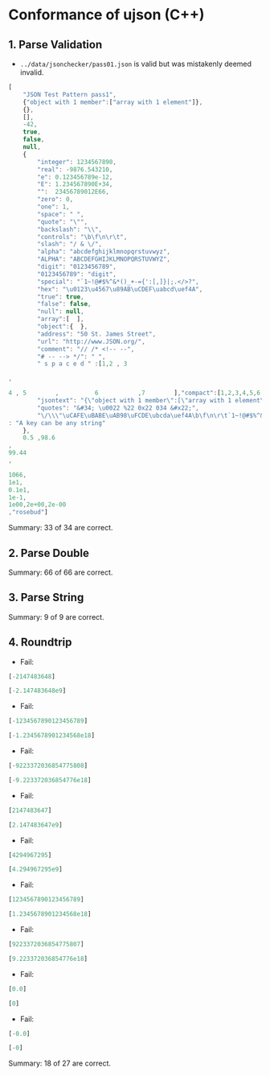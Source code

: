 # Conformance of ujson (C++)

## 1. Parse Validation

* `../data/jsonchecker/pass01.json` is valid but was mistakenly deemed invalid.
~~~js
[
    "JSON Test Pattern pass1",
    {"object with 1 member":["array with 1 element"]},
    {},
    [],
    -42,
    true,
    false,
    null,
    {
        "integer": 1234567890,
        "real": -9876.543210,
        "e": 0.123456789e-12,
        "E": 1.234567890E+34,
        "":  23456789012E66,
        "zero": 0,
        "one": 1,
        "space": " ",
        "quote": "\"",
        "backslash": "\\",
        "controls": "\b\f\n\r\t",
        "slash": "/ & \/",
        "alpha": "abcdefghijklmnopqrstuvwyz",
        "ALPHA": "ABCDEFGHIJKLMNOPQRSTUVWYZ",
        "digit": "0123456789",
        "0123456789": "digit",
        "special": "`1~!@#$%^&*()_+-={':[,]}|;.</>?",
        "hex": "\u0123\u4567\u89AB\uCDEF\uabcd\uef4A",
        "true": true,
        "false": false,
        "null": null,
        "array":[  ],
        "object":{  },
        "address": "50 St. James Street",
        "url": "http://www.JSON.org/",
        "comment": "// /* <!-- --",
        "# -- --> */": " ",
        " s p a c e d " :[1,2 , 3

,

4 , 5        ,          6           ,7        ],"compact":[1,2,3,4,5,6,7],
        "jsontext": "{\"object with 1 member\":[\"array with 1 element\"]}",
        "quotes": "&#34; \u0022 %22 0x22 034 &#x22;",
        "\/\\\"\uCAFE\uBABE\uAB98\uFCDE\ubcda\uef4A\b\f\n\r\t`1~!@#$%^&*()_+-=[]{}|;:',./<>?"
: "A key can be any string"
    },
    0.5 ,98.6
,
99.44
,

1066,
1e1,
0.1e1,
1e-1,
1e00,2e+00,2e-00
,"rosebud"]
~~~


Summary: 33 of 34 are correct.

## 2. Parse Double


Summary: 66 of 66 are correct.

## 3. Parse String


Summary: 9 of 9 are correct.

## 4. Roundtrip

* Fail:
~~~js
[-2147483648]
~~~

~~~js
[-2.147483648e9]
~~~

* Fail:
~~~js
[-1234567890123456789]
~~~

~~~js
[-1.2345678901234568e18]
~~~

* Fail:
~~~js
[-9223372036854775808]
~~~

~~~js
[-9.223372036854776e18]
~~~

* Fail:
~~~js
[2147483647]
~~~

~~~js
[2.147483647e9]
~~~

* Fail:
~~~js
[4294967295]
~~~

~~~js
[4.294967295e9]
~~~

* Fail:
~~~js
[1234567890123456789]
~~~

~~~js
[1.2345678901234568e18]
~~~

* Fail:
~~~js
[9223372036854775807]
~~~

~~~js
[9.223372036854776e18]
~~~

* Fail:
~~~js
[0.0]
~~~

~~~js
[0]
~~~

* Fail:
~~~js
[-0.0]
~~~

~~~js
[-0]
~~~


Summary: 18 of 27 are correct.

